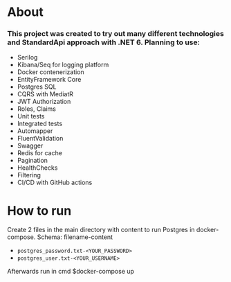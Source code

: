 # About #
### This project was created to try out many different technologies and <b>StandardApi</b> approach with <b>.NET 6</b>. Planning to use: ###
* Serilog
* Kibana/Seq for logging platform
* Docker contenerization
* EntityFramework Core
* Postgres SQL
* CQRS with MediatR 
* JWT Authorization
* Roles, Claims
* Unit tests
* Integrated tests
* Automapper
* FluentValidation
* Swagger
* Redis for cache
* Pagination
* HealthChecks
* Filtering
* CI/CD with GitHub actions
# How to run # 
Create 2 files in the main directory with content to run Postgres in docker-compose. Schema: filename-content
* `postgres_password.txt-<YOUR_PASSWORD>`
* `postgres_user.txt-<YOUR_USERNAME>`

Afterwards run in cmd $docker-compose up